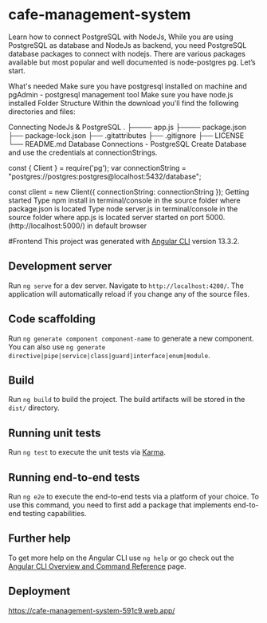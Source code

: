 # cafe-management-system
Learn how to connect PostgreSQL with NodeJs, While you are using PostgreSQL as database and NodeJs as backend, you need PostgreSQL database packages to connect with nodejs. There are various packages available but most popular and well documented is node-postgres pg. Let’s start.

What's needed
Make sure you have postgresql installed on machine and pgAdmin - postgresql management tool
Make sure you have node.js installed
Folder Structure
Within the download you'll find the following directories and files:

Connecting NodeJs & PostgreSQL
.
├──── app.js
├──── package.json
├── package-lock.json
├── .gitattributes
├── .gitignore
├── LICENSE
└── README.md
Database Connections - PostgreSQL
Create Database and use the credentials at connectionStrings.

const { Client } = require('pg');
var connectionString = "postgres://postgres:postgres@localhost:5432/database";

const client = new Client({
    connectionString: connectionString
});
Getting started
Type npm install in terminal/console in the source folder where package.json is located
Type node server.js in terminal/console in the source folder where app.js is located
server started on port 5000. (http://localhost:5000/) in default browser


#Frontend
This project was generated with [Angular CLI](https://github.com/angular/angular-cli) version 13.3.2.

## Development server

Run `ng serve` for a dev server. Navigate to `http://localhost:4200/`. The application will automatically reload if you change any of the source files.

## Code scaffolding

Run `ng generate component component-name` to generate a new component. You can also use `ng generate directive|pipe|service|class|guard|interface|enum|module`.

## Build

Run `ng build` to build the project. The build artifacts will be stored in the `dist/` directory.

## Running unit tests

Run `ng test` to execute the unit tests via [Karma](https://karma-runner.github.io).

## Running end-to-end tests

Run `ng e2e` to execute the end-to-end tests via a platform of your choice. To use this command, you need to first add a package that implements end-to-end testing capabilities.

## Further help

To get more help on the Angular CLI use `ng help` or go check out the [Angular CLI Overview and Command Reference](https://angular.io/cli) page.

## Deployment
https://cafe-management-system-591c9.web.app/
